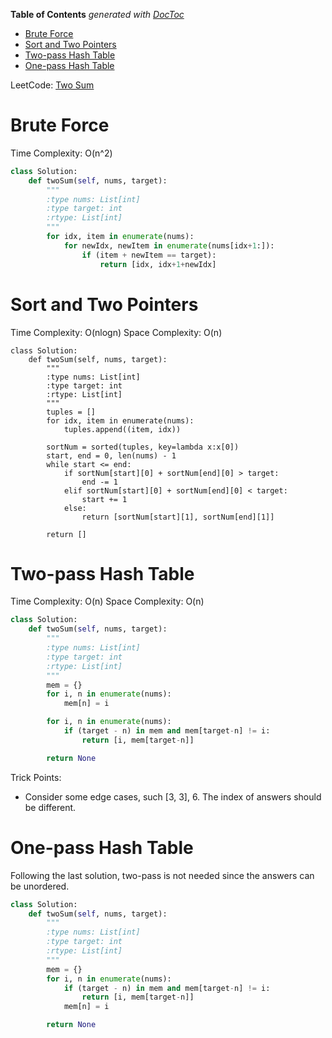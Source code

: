 <!-- START doctoc generated TOC please keep comment here to allow auto update -->
<!-- DON'T EDIT THIS SECTION, INSTEAD RE-RUN doctoc TO UPDATE -->
**Table of Contents**  *generated with [DocToc](https://github.com/thlorenz/doctoc)*

- [Brute Force](#brute-force)
- [Sort and Two Pointers](#sort-and-two-pointers)
- [Two-pass Hash Table](#two-pass-hash-table)
- [One-pass Hash Table](#one-pass-hash-table)

<!-- END doctoc generated TOC please keep comment here to allow auto update -->

LeetCode: [Two Sum](https://leetcode.com/problems/two-sum)


# Brute Force

Time Complexity: O(n^2)

```python
class Solution:
    def twoSum(self, nums, target):
        """
        :type nums: List[int]
        :type target: int
        :rtype: List[int]
        """
        for idx, item in enumerate(nums):
            for newIdx, newItem in enumerate(nums[idx+1:]):
                if (item + newItem == target):
                    return [idx, idx+1+newIdx]
```

# Sort and Two Pointers

Time Complexity: O(nlogn)
Space Complexity: O(n)

```
class Solution:
    def twoSum(self, nums, target):
        """
        :type nums: List[int]
        :type target: int
        :rtype: List[int]
        """
        tuples = []
        for idx, item in enumerate(nums):
            tuples.append((item, idx))

        sortNum = sorted(tuples, key=lambda x:x[0])
        start, end = 0, len(nums) - 1
        while start <= end:
            if sortNum[start][0] + sortNum[end][0] > target:
                end -= 1
            elif sortNum[start][0] + sortNum[end][0] < target:
                start += 1
            else:
                return [sortNum[start][1], sortNum[end][1]]

        return []
```

# Two-pass Hash Table

Time Complexity: O(n)
Space Complexity: O(n)

```python
class Solution:
    def twoSum(self, nums, target):
        """
        :type nums: List[int]
        :type target: int
        :rtype: List[int]
        """
        mem = {}
        for i, n in enumerate(nums):
            mem[n] = i

        for i, n in enumerate(nums):
            if (target - n) in mem and mem[target-n] != i:
                return [i, mem[target-n]]

        return None
```

Trick Points:

- Consider some edge cases, such [3, 3], 6. The index of answers should be different.

# One-pass Hash Table

Following the last solution, two-pass is not needed since the answers can be unordered.

```python
class Solution:
    def twoSum(self, nums, target):
        """
        :type nums: List[int]
        :type target: int
        :rtype: List[int]
        """
        mem = {}
        for i, n in enumerate(nums):
            if (target - n) in mem and mem[target-n] != i:
                return [i, mem[target-n]]
            mem[n] = i

        return None
```
